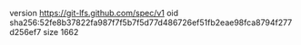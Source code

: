 version https://git-lfs.github.com/spec/v1
oid sha256:52fe8b37822fa987f7f5b7f5d77d486726ef51fb2eae98fca8794f277d256ef7
size 1662

